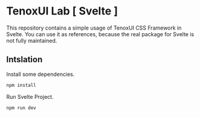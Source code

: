 # TenoxUI Lab [ Svelte ]

This repository contains a simple usage of TenoxUI CSS Framework in Svelte. You can use it as references, because the real package for Svelte is not fully maintained.

## Intslation

Install some dependencies.

```bash
npm install
```

Run Svelte Project.

```bash
npm run dev
```
